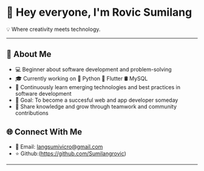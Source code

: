 # 👋 Hey everyone, I'm Rovic Sumilang


💡 Where creativity meets technology.

---

## 🚀 About Me  
- 💻 Beginner about software development and problem-solving  
- 🎓 Currently working on 🐍 Python 📱 Flutter 🛢️ MySQL 
- 🌱 Continuously learn emerging technologies and best practices in software development
- 🎯 Goal: To become a succesful web and app developer someday
- 🤝 Share knowledge and grow through teamwork and community contributions

## 🌐 Connect With Me   
- 📧 Email: langsumivicro@gmail.com 
- ⭐️ Github:(https://github.com/Sumilangrovic) 
---


